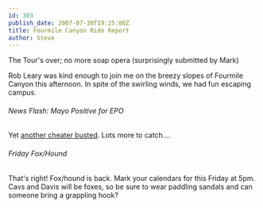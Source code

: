 ```yaml
---
id: 303
publish_date: 2007-07-30T19:25:00Z
title: Fourmile Canyon Ride Report
author: Steve
---
```

  
The Tour's over; no more soap opera (surprisingly submitted by Mark)

Rob Leary was kind enough to join me on the breezy slopes of Fourmile Canyon this afternoon. In spite of the swirling winds, we had fun escaping campus.

###### News Flash: Mayo Positive for EPO

Yet [another cheater busted](http://uk.eurosport.yahoo.com/30072007/58/tour-de-france-mayo-positive-epo.html). Lots more to catch....

###### Friday Fox/Hound

That's right! Fox/hound is back. Mark your calendars for this Friday at 5pm. Cavs and Davis will be foxes, so be sure to wear paddling sandals and can someone bring a grappling hook?